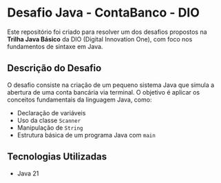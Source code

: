# Desafio Java - ContaBanco - DIO

Este repositório foi criado para resolver um dos desafios propostos na **Trilha Java Básico** da DIO (Digital Innovation One), com foco nos fundamentos de sintaxe em Java.

## Descrição do Desafio

O desafio consiste na criação de um pequeno sistema Java que simula a abertura de uma conta bancária via terminal. O objetivo é aplicar os conceitos fundamentais da linguagem Java, como:

- Declaração de variáveis
- Uso da classe `Scanner`
- Manipulação de `String`
- Estrutura básica de um programa Java com `main`

## Tecnologias Utilizadas

- Java 21
